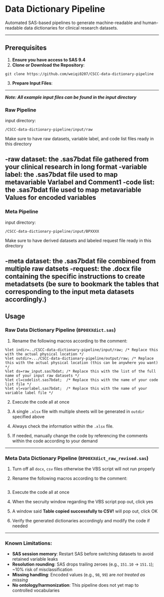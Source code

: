 # Data Dictionary Pipeline

Automated SAS-based pipelines to generate machine-readable and human-readable data dictionaries for clinical research datasets.

---

## Prerequisites
1.	**Ensure you have access to SAS 9.4**
2.	**Clone or Download the Repository**:
```
git clone https://github.com/weiqi0207/CSCC-data-dictionary-pipeline
```
3.  **Prepare Input Files**:

---
***Note: All example input files can be found in the input directory***

### Raw Pipeline

input directory: 

```
/CSCC-data-dictionary-pipeline/input/raw
```
Make sure to have raw datasets, variable label, and code list files ready in this directory

-raw dataset: the .sas7bdat file gathered from your clinical research in long format
-variable label: the .sas7bdat file used to map metavariable Varlabel and Comment1
-code list: the .sas7bdat file used to map metavariable Values for encoded variables
---

### Meta Pipeline

input directory:

```
/CSCC-data-dictionary-pipeline/input/BPXXXX
```

Make sure to have derived datasets and labeled request file ready in this directory

-meta dataset: the .sas7bdat file combined from multiple raw datsets
-request: the .docx file containing the specific instructions to create metadatsets (be sure to bookmark the tables that corresponding to the input meta datasets accordingly.)
---


## Usage

### Raw Data Dictionary Pipeline (`BP00XXdict.sas`)

1. Rename the following macros according to the comment:

```sas
%let indir=../CSCC-data-dictionary-pipeline/input/raw; /* Replace this with the actual physical location */
%let outdir=.../CSCC-data-dictionary-pipeline/output/raw; /* Replace this with the actual physical location (this can be anywhere you want) */
%let ds=raw_input.sas7bdat; /* Replace this with the list of the full name of your input raw datasets */
%let cl=codelist.sas7bdat;  /* Replace this with the name of your code list file */
%let vl=varlabel.sas7bdat;  /* Replace this with the name of your variable label file */
```
2. Execute the code all at once

3. A single `.xlsx` file with multiple sheets will be generated in `outdir` specified above

4. Always check the information within the `.xlsx` file.

5. If needed, manually change the code by referencing the comments within the code according to your demand

---

### Meta Data Dictionary Pipeline (`BP00XXdict_raw_revised.sas`)

1. Turn off all `docx`, `csv` files otherwise the VBS script will not run properly

2. Rename the following macros according to the comment:

```sas

```
3. Execute the code all at once

4. When the secruity window regarding the VBS script pop out, click yes

5. A window said **Table copied successfully to CSV!** will pop out, click OK

6. Verify the generated dictionaries accordingly and modify the code if needed

---

### Known Limitations:
- **SAS session memory**: Restart SAS before switching datasets to avoid retained variable leaks
- **Resolution rounding**: SAS drops trailing zeroes (e.g., `151.10` → `151.1`); ~10% risk of misclassification
- **Missing handling**: Encoded values (e.g., `98`, `99`) are *not treated as missing*
- **No ontology/harmonization**: This pipeline does not yet map to controlled vocabularies
